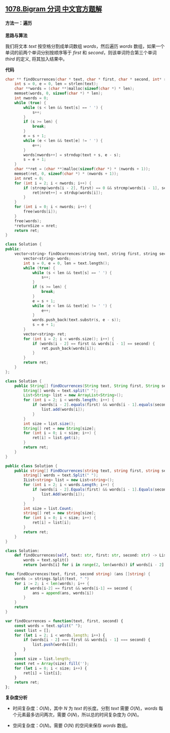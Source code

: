 ## [1078.Bigram 分词 中文官方题解](https://leetcode.cn/problems/occurrences-after-bigram/solutions/100000/bigram-fen-ci-by-leetcode-solution-7q3e)
#### 方法一：遍历

**思路与算法**

我们将文本 $\textit{text}$ 按空格分割成单词数组 $\textit{words}$，然后遍历 $\textit{words}$ 数组，如果一个单词的前两个单词分别按顺序等于 $\textit{first}$ 和 $\textit{second}$，则该单词符合第三个单词 $\textit{third}$ 的定义, 将其加入结果中。

**代码**

```C [sol1-C]
char ** findOcurrences(char * text, char * first, char * second, int* returnSize){
    int s = 0, e = 0, len = strlen(text);
    char **words = (char **)malloc(sizeof(char *) * len);
    memset(words, 0, sizeof(char *) * len);
    int nwords = 0;
    while (true) {
        while (s < len && text[s] == ' ') {
            s++;
        }
        if (s >= len) {
            break;
        }
        e = s + 1;
        while (e < len && text[e] != ' ') {
            e++;
        }
        words[nwords++] = strndup(text + s, e - s);
        s = e + 1;
    }
    char **ret = (char **)malloc(sizeof(char *) * (nwords + 1));
    memset(ret, 0, sizeof(char *) * (nwords + 1));
    int nret = 0;
    for (int i = 2; i < nwords; i++) {
        if (strcmp(words[i - 2], first) == 0 && strcmp(words[i - 1], second) == 0) {
            ret[nret++] = strdup(words[i]);
        }
    }
    for (int i = 0; i < nwords; i++) {
        free(words[i]);
    }
    free(words);
    *returnSize = nret;
    return ret;
}
```

```C++ [sol1-C++]
class Solution {
public:
    vector<string> findOcurrences(string text, string first, string second) {
        vector<string> words;
        int s = 0, e = 0, len = text.length();
        while (true) {
            while (s < len && text[s] == ' ') {
                s++;
            }
            if (s >= len) {
                break;
            }
            e = s + 1;
            while (e < len && text[e] != ' ') {
                e++;
            }
            words.push_back(text.substr(s, e - s));
            s = e + 1;
        }
        vector<string> ret;
        for (int i = 2; i < words.size(); i++) {
            if (words[i - 2] == first && words[i - 1] == second) {
                ret.push_back(words[i]);
            }
        }
        return ret;
    }
};
```

```Java [sol1-Java]
class Solution {
    public String[] findOcurrences(String text, String first, String second) {
        String[] words = text.split(" ");
        List<String> list = new ArrayList<String>();
        for (int i = 2; i < words.length; i++) {
            if (words[i - 2].equals(first) && words[i - 1].equals(second)) {
                list.add(words[i]);
            }
        }
        int size = list.size();
        String[] ret = new String[size];
        for (int i = 0; i < size; i++) {
            ret[i] = list.get(i);
        }
        return ret;
    }
}
```

```C# [sol1-C#]
public class Solution {
    public string[] FindOcurrences(string text, string first, string second) {
        string[] words = text.Split(" ");
        IList<string> list = new List<string>();
        for (int i = 2; i < words.Length; i++) {
            if (words[i - 2].Equals(first) && words[i - 1].Equals(second)) {
                list.Add(words[i]);
            }
        }
        int size = list.Count;
        string[] ret = new string[size];
        for (int i = 0; i < size; i++) {
            ret[i] = list[i];
        }
        return ret;
    }
}
```

```Python [sol1-Python3]
class Solution:
    def findOcurrences(self, text: str, first: str, second: str) -> List[str]:
        words = text.split()
        return [words[i] for i in range(2, len(words)) if words[i - 2] == first and words[i - 1] == second]
```

```Go [sol1-Golang]
func findOcurrences(text, first, second string) (ans []string) {
    words := strings.Split(text, " ")
    for i := 2; i < len(words); i++ {
        if words[i-2] == first && words[i-1] == second {
            ans = append(ans, words[i])
        }
    }
    return
}
```

```JavaScript [sol1-JavaScript]
var findOcurrences = function(text, first, second) {
    const words = text.split(" ");
    const list = [];
    for (let i = 2; i < words.length; i++) {
        if (words[i - 2] === first && words[i - 1] === second) {
            list.push(words[i]);
        }
    }
    const size = list.length;
    const ret = Array(size).fill('');
    for (let i = 0; i < size; i++) {
        ret[i] = list[i];
    }
    return ret;
};
```

**复杂度分析**

+ 时间复杂度：$O(N)$，其中 $N$ 为 $\textit{text}$ 的长度。分割 $\textit{text}$ 需要 $O(N)$，$\textit{words}$ 每个元素最多访问两次，需要 $O(N)$，所以总的时间复杂度为 $O(N)$。

+ 空间复杂度：$O(N)$。需要 $O(N)$ 的空间来保存 $\textit{words}$ 数组。